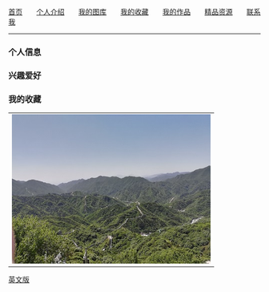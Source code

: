 <!--
<table border="0">
  <tr>
		<td><a href="/index.html">首页 </a> </td>    
		<td><a href="#">关于我 </a> </td>    
		<td><a href="/MyFavorites/MyFavoritesIndex.html">我的收藏 </a></td>    
		<td><a href="#">联系我 </a> </td>    
  </tr>
</table>
-->

<a href="/index.html">首页</a>&emsp;&emsp;<a href="#">个人介绍</a>&emsp;&emsp;<a href="#">我的图库</a>&emsp;&emsp;<a href="/MyFavorites/MyFavoritesIndex.html">我的收藏</a>&emsp;&emsp;<a href="#">我的作品</a>&emsp;&emsp;<a href="#">精品资源</a>&emsp;&emsp;<a href="#">联系我</a>



----

### 个人信息

### 兴趣爱好

### 我的收藏

<table border="0">
  <tr>
    <td width="100%">
      <img src="/image/changcheng.jpg" width="100%">
    </td>
  </tr>
</table>

<a href="/index-en.html">英文版</a>

